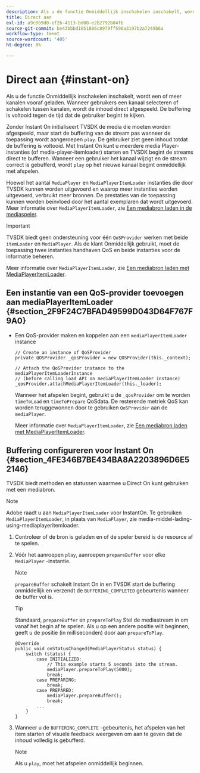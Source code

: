 ```yaml
---
description: Als u de functie Onmiddellijk inschakelen inschakelt, wordt een of meer kanalen vooraf geladen. Wanneer gebruikers een kanaal selecteren of schakelen tussen kanalen, wordt de inhoud direct afgespeeld. De buffering is voltooid tegen de tijd dat de gebruiker begint te kijken.
title: Direct aan
exl-id: a9c0b9d0-ef2b-4113-bd08-e2b2792b04fb
source-git-commit: be43bbbd1051886c8979ff590a3197b2a7249b6a
workflow-type: tm+mt
source-wordcount: '405'
ht-degree: 0%

---
```


# Direct aan {#instant-on}

Als u de functie Onmiddellijk inschakelen inschakelt, wordt een of meer kanalen vooraf geladen. Wanneer gebruikers een kanaal selecteren of schakelen tussen kanalen, wordt de inhoud direct afgespeeld. De buffering is voltooid tegen de tijd dat de gebruiker begint te kijken.

Zonder Instant On initialiseert TVSDK de media die moeten worden afgespeeld, maar start de buffering van de stream pas wanneer de toepassing wordt aangeroepen `play`. De gebruiker ziet geen inhoud totdat de buffering is voltooid. Met Instant On kunt u meerdere media Player-instanties (of media-player-itemloader) starten en TVSDK begint de streams direct te bufferen. Wanneer een gebruiker het kanaal wijzigt en de stream correct is gebufferd, wordt `play` op het nieuwe kanaal begint onmiddellijk met afspelen.

Hoewel het aantal `MediaPlayer` en `MediaPlayerItemLoader` instanties die door TVSDK kunnen worden uitgevoerd en waarop meer instanties worden uitgevoerd, verbruikt meer bronnen. De prestaties van de toepassing kunnen worden beïnvloed door het aantal exemplaren dat wordt uitgevoerd. Meer informatie over `MediaPlayerItemLoader`, zie [Een mediabron laden in de mediaspeler](../../../tvsdk-2.7-for-android/content-playback-options/mediaplayer-initialize-for-video/t-psdk-android-2.7-media-resource-load.md).

>[!IMPORTANT]
>
>TVSDK biedt geen ondersteuning voor één `QoSProvider` werken met beide `itemLoader` en `MediaPlayer`. Als de klant Onmiddellijk gebruikt, moet de toepassing twee instanties handhaven QoS en beide instanties voor de informatie beheren.

Meer informatie over `MediaPlayerItemLoader`, zie [Een mediabron laden met MediaPlayerItemLoader](../../../tvsdk-2.7-for-android/content-playback-options/mediaplayer-initialize-for-video/t-psdk-android-2.7-media-resource-load-using-mediaplayeritemloader.md).

## Een instantie van een QoS-provider toevoegen aan mediaPlayerItemLoader {#section_2F9F24C7BFAD49599D043D64F767F9A0}

* Een QoS-provider maken en koppelen aan een `mediaPlayerItemLoader` instance

   ```
   // Create an instance of QoSProvider  
   private QOSProvider _qosProvider = new QOSProvider(this._context);  
   
   // Attach the QoSProvider instance to the mediaPlayerItemLoaderInstance  
   // (before calling load API on mediaPlayerItemLoader instance)  
   _qosProvider.attachMediaPlayerItemLoader(this._loader); 
   ```

   Wanneer het afspelen begint, gebruikt u de `_qosProvider` om te worden `timeToLoad` en `timeToPrepare` QoSdata. De resterende metriek QoS kan worden teruggewonnen door te gebruiken `QoSProvider` aan de `mediaPlayer`.

   Meer informatie over `MediaPlayerItemLoader`, zie [Een mediabron laden met MediaPlayerItemLoader](../../../tvsdk-2.7-for-android/content-playback-options/mediaplayer-initialize-for-video/t-psdk-android-2.7-media-resource-load-using-mediaplayeritemloader.md#use-mediaplayeritemloader).

## Buffering configureren voor Instant On {#section_4FE346B7BE434BA8A2203896D6E52146}

TVSDK biedt methoden en statussen waarmee u Direct On kunt gebruiken met een mediabron.

>[!NOTE]
>
>Adobe raadt u aan `MediaPlayerItemLoader` voor InstantOn. Te gebruiken `MediaPlayerItemLoader`, in plaats van `MediaPlayer`, zie media-middel-lading-using-mediaplayeritemloader.

1. Controleer of de bron is geladen en of de speler bereid is de resource af te spelen.
1. Vóór het aanroepen `play`, aanroepen `prepareBuffer` voor elke `MediaPlayer` -instantie.

   >[!NOTE]
   >
   >`prepareBuffer` schakelt Instant On in en TVSDK start de buffering onmiddellijk en verzendt de `BUFFERING_COMPLETED` gebeurtenis wanneer de buffer vol is.

   >[!TIP]
   >
   >Standaard, `prepareBuffer` en `prepareToPlay` Stel de mediastream in om vanaf het begin af te spelen. Als u op een andere positie wilt beginnen, geeft u de positie (in milliseconden) door aan `prepareToPlay`.

   ```
   @Override 
   public void onStatusChanged(MediaPlayerStatus status) { 
       switch (status) { 
           case INITIALIZED: 
               // This example starts 5 seconds into the stream. 
               mediaPlayer.prepareToPlay(5000); 
               break; 
           case PREPARING: 
               break; 
           case PREPARED: 
               mediaPlayer.prepareBuffer(); 
               break; 
           ... 
       } 
   }
   ```

1. Wanneer u de `BUFFERING_COMPLETE` -gebeurtenis, het afspelen van het item starten of visuele feedback weergeven om aan te geven dat de inhoud volledig is gebufferd.

   >[!NOTE]
   >
   >Als u `play`, moet het afspelen onmiddellijk beginnen.
